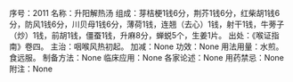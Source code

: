序号：2011
名称：升阳解热汤
组成：芽桔梗1钱6分，荆芥1钱6分，红柴胡1钱6分，防风1钱6分，川贝母1钱6分，薄荷1钱，连翘（去心）1钱，射干1钱，牛蒡子（炒）1钱，前胡1钱，僵蚕1钱，升麻8分，蝉蜕5个，生姜1片。
出处：《喉证指南》卷四。
主治：咽喉风热初起。
加减：None
功效：None
用法用量：水煎。食远服。
制备方法：None
临床应用：None
各家论述：None
用药禁忌：None
附注：None
